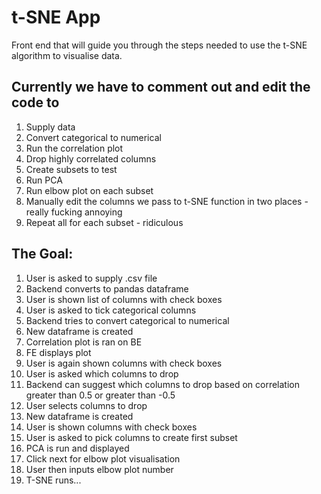 # t-SNE App
Front end that will guide you through the steps needed to use the t-SNE algorithm to visualise data.


## Currently we have to comment out and edit the code to
1. Supply data
2. Convert categorical to numerical
3. Run the correlation plot
4. Drop highly correlated columns
5. Create subsets to test
6. Run PCA
7. Run elbow plot on each subset
8. Manually edit the columns we pass to t-SNE function in two places - really fucking annoying
9. Repeat all for each subset - ridiculous


## The Goal:
1. User is asked to supply .csv file
2. Backend converts to pandas dataframe
3. User is shown list of columns with check boxes
4. User is asked to tick categorical columns
5. Backend tries to convert categorical to numerical
6. New dataframe is created
7. Correlation plot is ran on BE
8. FE displays plot
9. User is again shown columns with check boxes
10. User is asked which columns to drop
11. Backend can suggest which columns to drop based on correlation greater than 0.5 or greater than -0.5
12. User selects columns to drop
13. New dataframe is created
14. User is shown columns with check boxes
15. User is asked to pick columns to create first subset
16. PCA is run and displayed
17. Click next for elbow plot visualisation
18. User then inputs elbow plot number
19. T-SNE runs...
